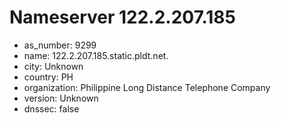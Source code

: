 # Nameserver 122.2.207.185

* as_number: 9299
* name: 122.2.207.185.static.pldt.net.
* city: Unknown
* country: PH
* organization: Philippine Long Distance Telephone Company
* version: Unknown
* dnssec: false

